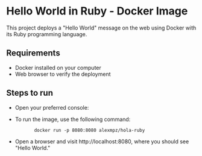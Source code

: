 # Hello World in Ruby - Docker Image

This project deploys a "Hello World" message on the web using Docker with its Ruby programming language.

## Requirements

- Docker installed on your computer
- Web browser to verify the deployment

## Steps to run

- Open your preferred console:
- To run the image, use the following command:

             docker run -p 8080:8080 alexmpz/hola-ruby
             
- Open a browser and visit http://localhost:8080, where you should see "Hello World."